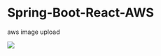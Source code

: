 # Spring-Boot-React-AWS
aws image upload

<image src = "https://user-images.githubusercontent.com/104622435/208240021-66b54506-75a9-4df2-b746-d29cab4e95a6.png"/>

